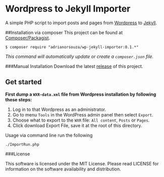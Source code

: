 Wordpress to Jekyll Importer
============================

A simple PHP script to import posts and pages from [Wordpress](https://wordpress.org/) to [Jekyll](http://jekyllrb.com/).

##Installation via composer
This project can be found at [Composer/Packagist](https://packagist.org/packages/adrianorsouza/wp-jekyll-importer).

	$ composer require "adrianorsouza/wp-jekyll-importer:0.1.*"
  
*This command will automatically update or create a `composer.json` file.*

###Manual Installation
Download the latest [release](https://github.com/adrianorsouza/wordpress-jekyll-importer/releases) of this project.


## Get started 

**First dump a `WXR-data.xml` file from Wordpress installation by following these steps:**

1. Log in to that Wordpress as an administrator.
2. Go to menu `Tools` in the WordPress admin panel then select `Export`.
3. Choose what to export to the `WXR` file:  `All content`, `Posts` or `Pages`.
4. Click download Export File, save it at the root of this directory.


Usage via command line run the following

	./ImportRun.php

###License

This software is licensed under the MIT License. Please read LICENSE for information on the software availability and distribution.


